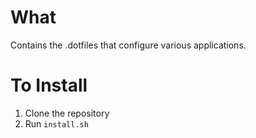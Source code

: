 # What
Contains the .dotfiles that configure various applications.

# To Install

1. Clone the repository
2. Run ```install.sh```
